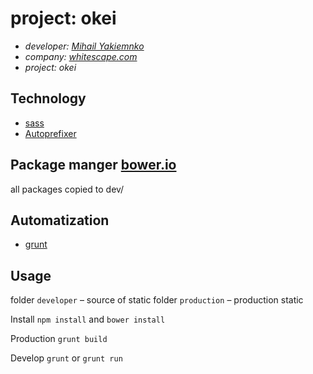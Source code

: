 # project: okei

* *developer: [Mihail Yakiemnko][1]*
* *company: [whitescape.com][2]*
* *project: okei*

## Technology

* [sass][3]
* [Autoprefixer][4]

## Package manger [bower.io][5]

all packages copied to dev/

## Automatization

* [grunt][6]

## Usage

folder `developer` – source of static
folder `production` – production static

Install `npm install` and `bower install`

Production `grunt build`

Develop `grunt` or `grunt run`

[1]: http://mihailyakimenko.com
[2]: http://whitescape.com
[3]: http://sass-lang.com
[4]: https://github.com/postcss/autoprefixer
[5]: http://bower.io
[6]: http://gruntjs.com
